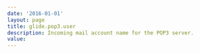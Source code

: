```yaml
---
date: '2016-01-01'
layout: page
title: glide.pop3.user
description: Incoming mail account name for the POP3 server.
value:  
---
```

